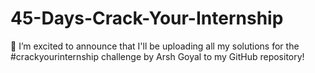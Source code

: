 # 45-Days-Crack-Your-Internship
 🚀 I’m excited to announce that I'll be uploading all my solutions for the #crackyourinternship challenge by Arsh Goyal to my GitHub repository!
